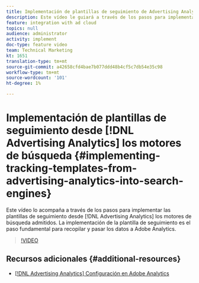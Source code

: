 ```yaml
---
title: Implementación de plantillas de seguimiento de Advertising Analytics en motores de búsqueda
description: Este vídeo le guiará a través de los pasos para implementar las plantillas de seguimiento de Advertising Analytics en los motores de búsqueda admitidos. La implementación de la plantilla de seguimiento es el paso fundamental para recopilar y pasar los datos a Adobe Analytics.
feature: integration with ad cloud
topics: null
audience: administrator
activity: implement
doc-type: feature video
team: Technical Marketing
kt: 1651
translation-type: tm+mt
source-git-commit: a42658cfd4bae7b077ddd48b4cf5c7db54e35c98
workflow-type: tm+mt
source-wordcount: '101'
ht-degree: 1%

---
```



# Implementación de plantillas de seguimiento desde [!DNL Advertising Analytics] los motores de búsqueda {#implementing-tracking-templates-from-advertising-analytics-into-search-engines}

Este vídeo lo acompaña a través de los pasos para implementar las plantillas de seguimiento desde [!DNL Advertising Analytics] los motores de búsqueda admitidos. La implementación de la plantilla de seguimiento es el paso fundamental para recopilar y pasar los datos a Adobe Analytics.

>[!VIDEO](https://video.tv.adobe.com/v/23120/?quality=12)

## Recursos adicionales {#additional-resources}

* [ [!DNL Advertising Analytics] Configuración en Adobe Analytics](https://helpx.adobe.com/analytics/kt/using/advertising-analytics-feature-video-configure.html)
